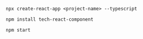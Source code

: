 
```
npx create-react-app <project-name> --typescript
```

```
npm install tech-react-component
```

```
npm start
```
